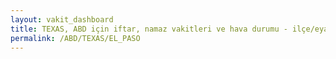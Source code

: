 ```yaml
---
layout: vakit_dashboard
title: TEXAS, ABD için iftar, namaz vakitleri ve hava durumu - ilçe/eyalet seç
permalink: /ABD/TEXAS/EL_PASO
---
```


<script type="text/javascript">
  var GLOBAL_COUNTRY = 'ABD';
  var GLOBAL_CITY = 'TEXAS';
  var GLOBAL_STATE = 'EL_PASO';
  var lat = 72;
  var lon = 21;
</script>
